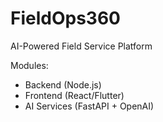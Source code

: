 # FieldOps360

AI-Powered Field Service Platform

Modules:
- Backend (Node.js)
- Frontend (React/Flutter)
- AI Services (FastAPI + OpenAI)
